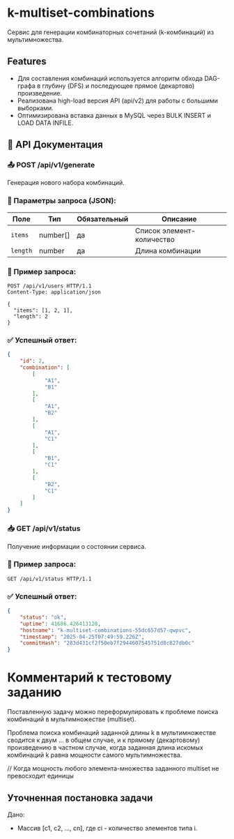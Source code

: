 # k-multiset-combinations

Сервис для генерации комбинаторных сочетаний (k-комбинаций) из мультимножества.

## Features

* Для составления комбинаций используется алгоритм обхода DAG-графа в глубину (DFS) и последующее прямое (декартово) произведение.
* Реализована high-load версия API (api/v2) для работы с большими выборками.
* Оптимизирована вставка данных в MySQL через BULK INSERT и LOAD DATA INFILE.

## 📘 API Документация

### 📤 POST /api/v1/generate

Генерация нового набора комбинаций.

### 🔸 Параметры запроса (JSON):
| Поле         | Тип     | Обязательный | Описание                     |
|--------------|---------|--------------|------------------------------|
| `items`      | number[]  | да           | Список элемент-количество           |
| `length`   | number  | да           | Длина комбинации                       |

### 🔹 Пример запроса:
```http
POST /api/v1/users HTTP/1.1
Content-Type: application/json

{
  "items": [1, 2, 1],
  "length": 2
}
```

### ✅ Успешный ответ:
```json
{
    "id": 2,
    "combination": [
        [
            "A1",
            "B1"
        ],
        [
            "A1",
            "B2"
        ],
        [
            "A1",
            "C1"
        ],
        [
            "B1",
            "C1"
        ],
        [
            "B2",
            "C1"
        ]
    ]
}
```

### 📥 GET /api/v1/status

Получение информации о состоянии сервиса.

### 🔹 Пример запроса:
```http
GET /api/v1/status HTTP/1.1
```

### ✅ Успешный ответ:
```json
{
    "status": "ok",
    "uptime": 41686.426413128,
    "hostname": "k-multiset-combinations-55dc657d57-qwpvc",
    "timestamp": "2025-04-25T07:49:59.226Z",
    "commitHash": "283d431cf2f50eb7f2944607545751d8c827db0c"
}
```

# Комментарий к тестовому заданию

Поставленную задачу можно переформулировать к проблеме поиска комбинаций в мультимножестве (multiset).

Проблема поиска комбинаций заданной длины k в мультимножестве сводится к двум ... в общем случае, и к прямому (декартовому) произведению в частном случае, когда заданная длина искомых комбинаций k равна мощности самого мультимножества.

// Когда мощность любого элемента-множества заданного multiset не превосходит единицы

## Уточненная постановка задачи

Дано:
* Массив [c1, c2, ..., cn], где ci - количество элементов типа i.